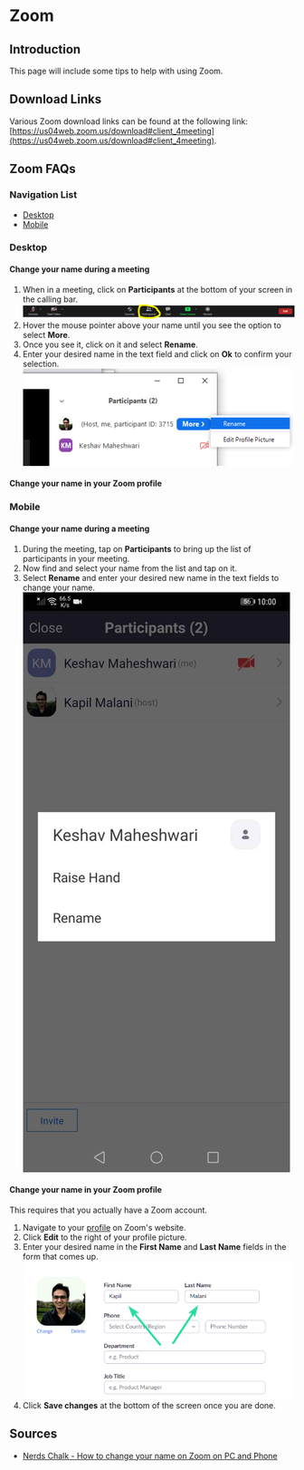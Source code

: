 # Zoom
## Introduction
This page will include some tips to help with using Zoom.

## Download Links
Various Zoom download links can be found at the following link: [https://us04web.zoom.us/download#client_4meeting](https://us04web.zoom.us/download#client_4meeting).

## Zoom FAQs
### Navigation List
- [Desktop](#Desktop)
- [Mobile](#Mobile)

### Desktop
#### Change your name during a meeting
1. When in a meeting, click on **Participants** at the bottom of your screen in the calling bar.
    ![Participants icon in Zoom](./zoomImages/participants.png)
2. Hover the mouse pointer above your name until you see the option to select **More**.
3. Once you see it, click on it and select **Rename**.
4. Enter your desired name in the text field and click on **Ok** to confirm your selection.
    ![Rename menu in Zoom](./zoomImages/renameParticipant.png)

#### Change your name in your Zoom profile

### Mobile
#### Change your name during a meeting
1. During the meeting, tap on **Participants** to bring up the list of participants in your meeting.
2. Now find and select your name from the list and tap on it.
3. Select **Rename** and enter your desired new name in the text fields to change your name.
    ![Rename option on a mobile device](./zoomImages/mobileRename.png)

#### Change your name in your Zoom profile
This requires that you actually have a Zoom account.
1. Navigate to your [profile](https://us04web.zoom.us/profile?from=client) on Zoom's website.
2. Click **Edit** to the right of your profile picture.
3. Enter your desired name in the **First Name** and **Last Name** fields in the form that comes up.
    ![Profile edit page on Zoom website](./zoomImages/editProfile.png)
4. Click **Save changes** at the bottom of the screen once you are done.

## Sources
- [Nerds Chalk - How to change your name on Zoom on PC and Phone](https://nerdschalk.com/how-to-change-your-name-on-zoom-on-pc-and-phone/)


